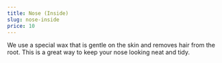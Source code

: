 ```yaml
---
title: Nose (Inside)
slug: nose-inside
price: 10
---
```


We use a special wax that is gentle on the skin and removes hair from the root. This is a great way to keep your nose looking neat and tidy.
